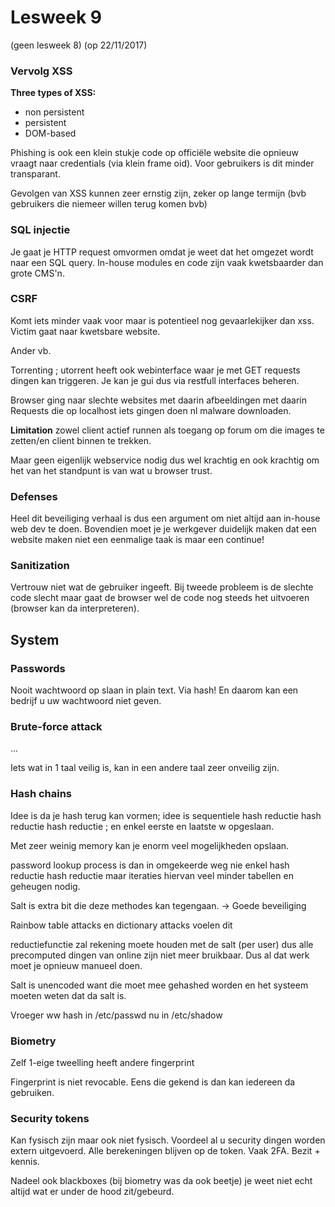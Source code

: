 # Lesweek 9

(geen lesweek 8)
(op 22/11/2017)

### Vervolg XSS

**Three types of XSS:**
- non persistent 
- persistent
- DOM-based

Phishing is ook een klein stukje code op officiële website die opnieuw vraagt naar credentials (via klein frame oid). Voor gebruikers is dit minder transparant.

Gevolgen van XSS kunnen zeer ernstig zijn, zeker op lange termijn (bvb gebruikers die niemeer willen terug komen bvb)

### SQL injectie

Je gaat je HTTP request omvormen omdat je weet dat het omgezet wordt naar een SQL query.
In-house modules en code zijn vaak kwetsbaarder dan grote CMS'n.

### CSRF

Komt iets minder vaak voor maar is potentieel nog gevaarlekijker dan xss.
Victim gaat naar kwetsbare website.

Ander vb. 

Torrenting ; utorrent heeft ook webinterface waar je met GET requests dingen kan triggeren. Je kan je gui dus via restfull interfaces beheren. 

Browser ging naar slechte websites met daarin afbeeldingen met daarin Requests die op localhost iets gingen doen nl malware downloaden. 

**Limitation** zowel client actief runnen als toegang op forum om die images te zetten/en client binnen te trekken. 

Maar geen eigenlijk webservice nodig dus wel krachtig en ook krachtig om het van het standpunt is van wat u browser trust. 


### Defenses

Heel dit beveiliging verhaal is dus een argument om niet altijd aan in-house web dev te doen. Bovendien moet je je werkgever duidelijk maken dat een website maken niet een eenmalige taak is maar een continue!


### Sanitization

Vertrouw niet wat de gebruiker ingeeft. 
Bij tweede probleem is de slechte code slecht maar gaat de browser wel de code nog steeds het uitvoeren (browser kan da interpreteren).


## System

### Passwords

Nooit wachtwoord op slaan in plain text. Via hash! En daarom kan een bedrijf u uw wachtwoord niet geven.

### Brute-force attack

...

Iets wat in 1 taal veilig is, kan in een andere taal zeer onveilig zijn.


### Hash chains

Idee is da je hash terug kan vormen; idee is sequentiele hash reductie hash reductie hash reductie ; en enkel eerste en laatste w opgeslaan.

Met zeer weinig memory kan je enorm veel mogelijkheden opslaan.

password lookup process is dan in omgekeerde weg nie enkel hash reductie hash reductie maar iteraties hiervan 
veel minder tabellen en geheugen nodig. 

Salt is extra bit die deze methodes kan tegengaan. -> Goede beveiliging

Rainbow table attacks en dictionary attacks voelen dit

reductiefunctie zal rekening moete houden met de salt (per user) dus alle precomputed dingen van online zijn niet meer bruikbaar. Dus al dat werk moet je opnieuw manueel doen.

Salt is unencoded want die moet mee gehashed worden en het systeem moeten weten dat da salt is.

Vroeger ww hash in /etc/passwd nu in /etc/shadow


### Biometry

Zelf 1-eige tweelling heeft andere fingerprint


Fingerprint is niet revocable. Eens die gekend is dan kan iedereen da gebruiken.

### Security tokens

Kan fysisch zijn maar ook niet fysisch. Voordeel al u security dingen worden extern uitgevoerd. Alle berekeningen blijven op de token. Vaak 2FA. Bezit + kennis.

Nadeel ook blackboxes (bij biometry was da ook beetje) je weet niet echt altijd wat er under de hood zit/gebeurd.
